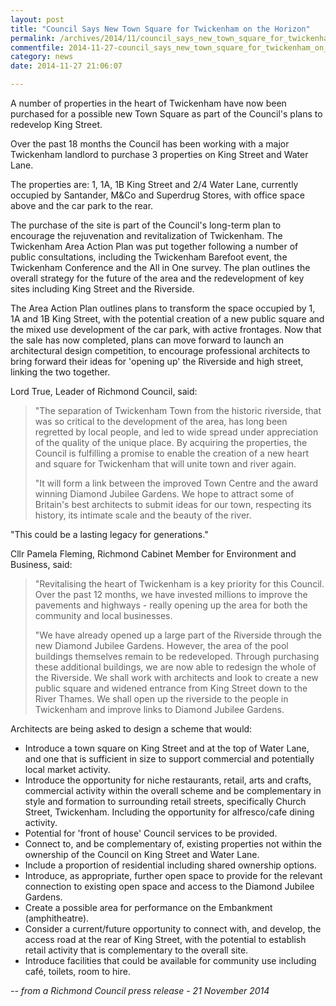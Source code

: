 ```yaml
---
layout: post
title: "Council Says New Town Square for Twickenham on the Horizon"
permalink: /archives/2014/11/council_says_new_town_square_for_twickenham_on_the.html
commentfile: 2014-11-27-council_says_new_town_square_for_twickenham_on_the
category: news
date: 2014-11-27 21:06:07

---
```


A number of properties in the heart of Twickenham have now been purchased for a possible new Town Square as part of the Council's plans to redevelop King Street.

Over the past 18 months the Council has been working with a major Twickenham landlord to purchase 3 properties on King Street and Water Lane.

The properties are: 1, 1A, 1B King Street and 2/4 Water Lane, currently occupied by Santander, M&Co and Superdrug Stores, with office space above and the car park to the rear.

The purchase of the site is part of the Council's long-term plan to encourage the rejuvenation and revitalization of Twickenham. The Twickenham Area Action Plan was put together following a number of public consultations, including the Twickenham Barefoot event, the Twickenham Conference and the All in One survey. The plan outlines the overall strategy for the future of the area and the redevelopment of key sites including King Street and the Riverside.

The Area Action Plan outlines plans to transform the space occupied by 1, 1A and 1B King Street, with the potential creation of a new public square and the mixed use development of the car park, with active frontages. Now that the sale has now completed, plans can move forward to launch an architectural design competition, to encourage professional architects to bring forward their ideas for 'opening up' the Riverside and high street, linking the two together.

Lord True, Leader of Richmond Council, said:

> "The separation of Twickenham Town from the historic riverside, that was so critical to the development of the area, has long been regretted by local people, and led to wide spread under appreciation of the quality of the unique place. By acquiring the properties, the Council is fulfilling a promise to enable the creation of a new heart and square for Twickenham that will unite town and river again.
> 
> "It will form a link between the improved Town Centre and the award winning Diamond Jubilee Gardens. We hope to attract some of Britain's best architects to submit ideas for our town, respecting its history, its intimate scale and the beauty of the river.

"This could be a lasting legacy for generations."

Cllr Pamela Fleming, Richmond Cabinet Member for Environment and Business, said:

> "Revitalising the heart of Twickenham is a key priority for this Council. Over the past 12 months, we have invested millions to improve the pavements and highways - really opening up the area for both the community and local businesses.
> 
>  "We have already opened up a large part of the Riverside through the new Diamond Jubilee Gardens. However, the area of the pool buildings themselves remain to be redeveloped. Through purchasing these additional buildings, we are now able to redesign the whole of the Riverside. We shall work with architects and look to create a new public square and widened entrance from King Street down to the River Thames. We shall open up the riverside to the people in Twickenham and improve links to Diamond Jubilee Gardens.
> 
 Architects are being asked to design a scheme that would:

-   Introduce a town square on King Street and at the top of Water Lane, and one that is sufficient in size to support commercial and potentially local market activity.
-   Introduce the opportunity for niche restaurants, retail, arts and crafts, commercial activity within the overall scheme and be complementary in style and formation to surrounding retail streets, specifically Church Street, Twickenham. Including the opportunity for alfresco/cafe dining activity.
-   Potential for 'front of house' Council services to be provided.
-   Connect to, and be complementary of, existing properties not within the ownership of the Council on King Street and Water Lane.
-   Include a proportion of residential including shared ownership options.
-   Introduce, as appropriate, further open space to provide for the relevant connection to existing open space and access to the Diamond Jubilee Gardens.
-   Create a possible area for performance on the Embankment (amphitheatre).
-   Consider a current/future opportunity to connect with, and develop, the access road at the rear of King Street, with the potential to establish retail activity that is complementary to the overall site.
-   Introduce facilities that could be available for community use including café, toilets, room to hire.

<cite>-- from a Richmond Council press release - 21 November 2014</cite>
